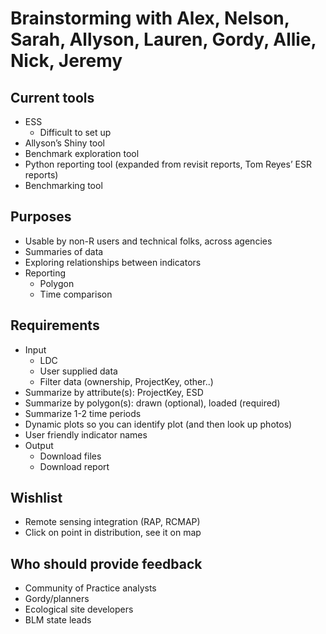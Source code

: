 # Brainstorming with Alex, Nelson, Sarah, Allyson, Lauren, Gordy, Allie, Nick, Jeremy

## Current tools
- ESS
  - Difficult to set up
- Allyson’s Shiny tool
- Benchmark exploration tool
- Python reporting tool (expanded from revisit reports, Tom Reyes’ ESR reports)
- Benchmarking tool

## Purposes
- Usable by non-R users and technical folks, across agencies
- Summaries of data
- Exploring relationships between indicators
- Reporting
  - Polygon
  - Time comparison


## Requirements
- Input
  - LDC
  - User supplied data
  - Filter data (ownership, ProjectKey, other..)
- Summarize by attribute(s): ProjectKey, ESD
- Summarize by polygon(s): drawn (optional), loaded (required)
- Summarize 1-2 time periods
- Dynamic plots so you can identify plot (and then look up photos)
- User friendly indicator names
- Output
    - Download files
    - Download report
       
## Wishlist
- Remote sensing integration (RAP, RCMAP)
- Click on point in distribution, see it on map

## Who should provide feedback
- Community of Practice analysts
- Gordy/planners
- Ecological site developers
- BLM state leads





